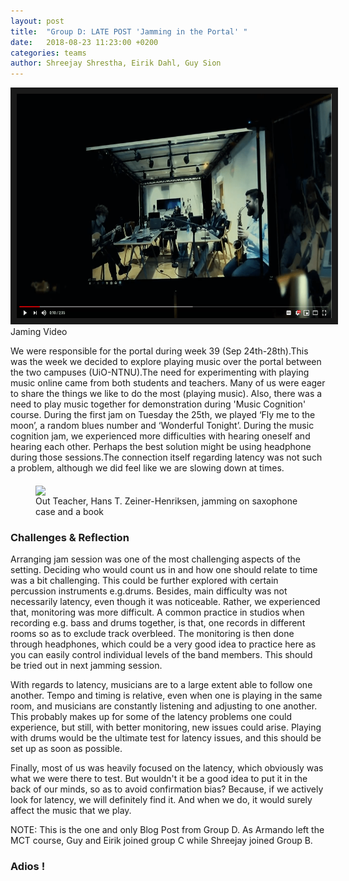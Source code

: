 ```yaml
---
layout: post
title:  "Group D: LATE POST 'Jamming in the Portal' "
date:   2018-08-23 11:23:00 +0200
categories: teams
author: Shreejay Shrestha, Eirik Dahl, Guy Sion
---
```


<a href="http://www.youtube.com/watch?feature=player_embedded&v=r7ivQvgrcYo
" target="_blank"><img src="https://github.com/MCT-master/mct-master.github.io/blob/master/assets/img/jampic.PNG?raw=true" 
alt="Jammin'" width="640" height="359" border="10" /></a>
Jaming Video

We were responsible for the portal during week 39 (Sep 24th-28th).This was the week we decided to explore playing music over the portal between the two campuses (UiO-NTNU).The need for experimenting with playing music online came from both students and teachers. Many of us were eager to share the things we like to do the most (playing music). Also, there was a need to play music together for demonstration during 'Music Cognition' course. During the first jam on Tuesday the 25th, we played ‘Fly me to the moon’, a random blues number and ‘Wonderful Tonight’. During the music cognition jam, we experienced more difficulties with hearing oneself and hearing each other. Perhaps the best solution might be using headphone during those sessions.The connection itself regarding latency was not such a problem, although we did feel like we are slowing down at times.

<figure>
<img src="https://github.com/MCT-master/mct-master.github.io/blob/master/assets/img/Hans and Guy.png?raw=true alt="Our Teacher, Hans T. Zeiner-Henriksen, jamming on a saxophone case and a book" width="50%" align="middle"/>
<figcaption>Out Teacher, Hans T. Zeiner-Henriksen, jamming on saxophone case and a book</figcaption>
</figure>

### Challenges & Reflection

Arranging jam session was one of the most challenging aspects of the setting. Deciding who would count us in and how one should relate to time was a bit challenging. This could be further explored with certain percussion instruments e.g.drums. Besides, main difficulty was not necessarily latency, even though it was noticeable. Rather, we experienced that, monitoring was more difficult. A common practice in studios when recording e.g. bass and drums together, is that, one records in different rooms so as to exclude track overbleed. The monitoring is then done through headphones, which could be a very good idea to practice here as you can easily control individual levels of the band members. This should be tried out in next jamming session.

With regards to latency, musicians are to a large extent able to follow one another. Tempo and timing is relative, even when one is playing in the same room, and musicians are constantly listening and adjusting to one another. This probably makes up for some of the latency problems one could experience, but still, with better monitoring, new issues could arise. Playing with drums would be the ultimate test for latency issues, and this should be set up as soon as possible. 

Finally, most of us was heavily focused on the latency, which obviously was what we were there to test. But wouldn't it be a good idea to put it in the back of our minds, so as to avoid confirmation bias? Because, if we actively look for latency, we will definitely find it. And when we do, it would surely affect the music that we play. 

NOTE: This is the one and only Blog Post from Group D. As Armando left the MCT course, Guy and Eirik joined group C while Shreejay joined Group B. 

### Adios !
